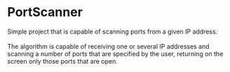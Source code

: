 <h1>PortScanner</h1>
Simple project that is capable of scanning ports from a given IP address.
<br>
<br>
The algorithm is capable of receiving one or several IP addresses and scanning a number of ports that are specified by the user, returning on the screen only those ports that 
are open.
